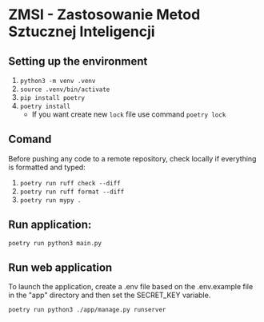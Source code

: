 # ZMSI - Zastosowanie Metod Sztucznej Inteligencji

## Setting up the environment

1. `python3 -m venv .venv`
2. `source .venv/bin/activate`
3. `pip install poetry`
4. `poetry install`
    - If you want create new `lock` file use command `poetry lock`

## Comand
Before pushing any code to a remote repository, check locally if everything is formatted and typed:
1. `poetry run ruff check --diff`
2. `poetry run ruff format --diff`
3. `poetry run mypy .`

## Run application:

`poetry run python3 main.py`

## Run web application

To launch the application, create a .env file based on the .env.example file in the "app" directory and then set the SECRET_KEY variable.

`poetry run python3 ./app/manage.py runserver`
